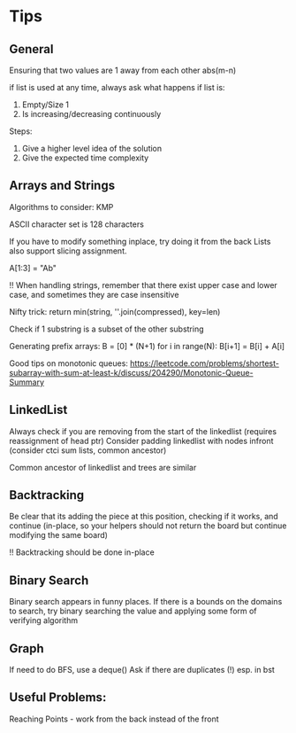 # Tips
## General
Ensuring that two values are 1 away from each other
abs(m-n)

if list is used at any time, always ask what happens if list is:
  1. Empty/Size 1
  2. Is increasing/decreasing continuously

Steps:
1. Give a higher level idea of the solution
2. Give the expected time complexity
## Arrays and Strings

Algorithms to consider:
KMP

ASCII character set is 128 characters

If you have to modify something inplace, try doing it from the back
Lists also support slicing assignment.

A[1:3] = "Ab"


!! When handling strings, remember that there exist upper case and lower case, and sometimes they are case insensitive

Nifty trick:
return min(string, ''.join(compressed), key=len)

Check if 1 substring is a subset of the other substring


Generating prefix arrays:
B = [0] * (N+1)
for i in range(N):
  B[i+1] = B[i] + A[i]


Good tips on monotonic queues:
https://leetcode.com/problems/shortest-subarray-with-sum-at-least-k/discuss/204290/Monotonic-Queue-Summary


## LinkedList
Always check if you are removing from the start of the linkedlist (requires reassignment of head ptr)
Consider padding linkedlist with nodes infront (consider ctci sum lists, common ancestor)

Common ancestor of linkedlist and trees are similar


## Backtracking
Be clear that its adding the piece at this position, checking if it works, and continue (in-place, so your helpers should not return the board but continue modifying the same board)

!! Backtracking should be done in-place

## Binary Search
Binary search appears in funny places. If there is a bounds on the domains to search, try binary searching the value and applying some form of verifying algorithm


## Graph 
If need to do BFS, use a deque()
Ask if there are duplicates (!) esp. in bst

## Useful Problems:

Reaching Points - work from the back instead of the front
